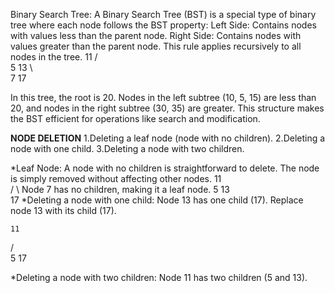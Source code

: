 Binary Search Tree:
                  A Binary Search Tree (BST) is a special type of binary tree where each node follows the BST property:
                                                             Left Side: Contains nodes with values less than the parent node.
                                                             Right Side: Contains nodes with values greater than the parent node.
                                                             This rule applies recursively to all nodes in the tree.
         11
       /   \
      5     13
       \       \
        7       17


In this tree, the root is 20. Nodes in the left subtree (10, 5, 15) are less than 20, and nodes in the right subtree (30, 35) are greater. This structure makes the BST efficient for operations like search and modification.

**NODE DELETION**
1.Deleting a leaf node (node with no children).
2.Deleting a node with one child.
3.Deleting a node with two children.

*Leaf Node: A node with no children is straightforward to delete. The node is simply removed without affecting other nodes.
     11       
   /   \                  Node 7 has no children, making it a leaf node.
  5     13
           \
            17
*Deleting a node with one child:
                                 Node 13 has one child (17).
                                 Replace node 13 with its child (17). 
                                   
    11
   /   \
  5     17

*Deleting a node with two children:
                                    Node 11 has two children (5 and 13).


